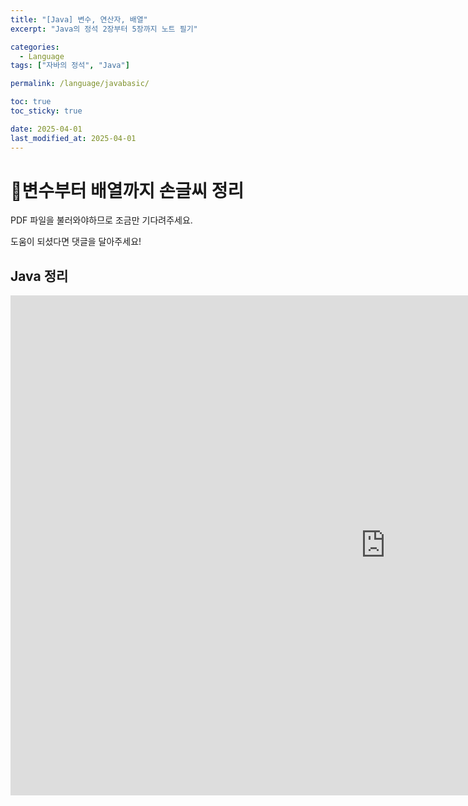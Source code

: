 ```yaml
---
title: "[Java] 변수, 연산자, 배열"
excerpt: "Java의 정석 2장부터 5장까지 노트 필기"

categories:
  - Language
tags: ["자바의 정석", "Java"]

permalink: /language/javabasic/

toc: true
toc_sticky: true

date: 2025-04-01
last_modified_at: 2025-04-01
---
```


# 📜변수부터 배열까지 손글씨 정리

PDF 파일을 불러와야하므로 조금만 기다려주세요. 

도움이 되셨다면 댓글을 달아주세요!
## Java 정리

<iframe src="https://1drv.ms/b/c/d1ab106aee34610f/IQR0QFzCH42jSYm6jQusaPTuAWmWlazifcVKIHam-tIsclI" width="1200" height="800" frameborder="0" scrolling="no"></iframe>